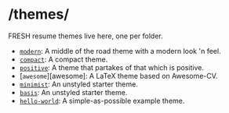 /themes/
========
FRESH resume themes live here, one per folder.

- [`modern`](modern): A middle of the road theme with a modern look 'n feel.
- [`compact`](compact): A compact theme.
- [`positive`](positive): A theme that partakes of that which is positive.
- [`awesome`][awesome]: A LaTeX theme based on Awesome-CV.
- [`minimist`](minimist): An unstyled starter theme.
- [`basis`](minimist): An unstyled starter theme.
- [`hello-world`](hello-world): A simple-as-possible example theme.
